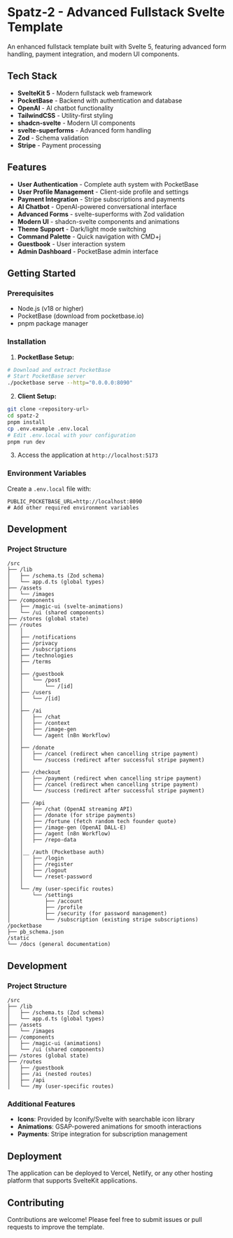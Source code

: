 # Spatz-2 - Advanced Fullstack Svelte Template

An enhanced fullstack template built with Svelte 5, featuring advanced form handling, payment integration, and modern UI components.

## Tech Stack

- **SvelteKit 5** - Modern fullstack web framework
- **PocketBase** - Backend with authentication and database
- **OpenAI** - AI chatbot functionality
- **TailwindCSS** - Utility-first styling
- **shadcn-svelte** - Modern UI components
- **svelte-superforms** - Advanced form handling
- **Zod** - Schema validation
- **Stripe** - Payment processing

## Features

- **User Authentication** - Complete auth system with PocketBase
- **User Profile Management** - Client-side profile and settings
- **Payment Integration** - Stripe subscriptions and payments
- **AI Chatbot** - OpenAI-powered conversational interface
- **Advanced Forms** - svelte-superforms with Zod validation
- **Modern UI** - shadcn-svelte components and animations
- **Theme Support** - Dark/light mode switching
- **Command Palette** - Quick navigation with CMD+j
- **Guestbook** - User interaction system
- **Admin Dashboard** - PocketBase admin interface

## Getting Started

### Prerequisites

- Node.js (v18 or higher)
- PocketBase (download from pocketbase.io)
- pnpm package manager

### Installation

1. **PocketBase Setup:**
```bash
# Download and extract PocketBase
# Start PocketBase server
./pocketbase serve --http="0.0.0.0:8090"
```

2. **Client Setup:**
```bash
git clone <repository-url>
cd spatz-2
pnpm install
cp .env.example .env.local
# Edit .env.local with your configuration
pnpm run dev
```

3. Access the application at `http://localhost:5173`

### Environment Variables

Create a `.env.local` file with:
```env
PUBLIC_POCKETBASE_URL=http://localhost:8090
# Add other required environment variables
```

## Development

### Project Structure

```
/src
├── /lib
│   ├── /schema.ts (Zod schema)
│   └── app.d.ts (global types)
├── /assets
│   └── /images
├── /components
│   ├── /magic-ui (svelte-animations)
│   └── /ui (shared components)
├── /stores (global state)
├── /routes
│   │
│   ├── /notifications
│   ├── /privacy
│   ├── /subscriptions
│   ├── /technologies
│   ├── /terms
│   │
│   ├── /guestbook
│   │   └── /post
│   │       └── /[id]
│   ├── /users
│   │   └── /[id]
│   │
│   ├── /ai
│   │   ├── /chat
│   │   ├── /context
│   │   ├── /image-gen
│   │   └── /agent (n8n Workflow)
│   │
│   ├── /donate
│   │   ├── /cancel (redirect when cancelling stripe payment)
│   │   └── /success (redirect after successful stripe payment)
│   │
│   ├── /checkout
│   │   ├── /payment (redirect when cancelling stripe payment)
│   │   ├── /cancel (redirect when cancelling stripe payment)
│   │   └── /success (redirect after successful stripe payment)
│   │
│   ├── /api
│   │   ├── /chat (OpenAI streaming API)
│   │   ├── /donate (for stripe payments)
│   │   ├── /fortune (fetch random tech founder quote)
│   │   ├── /image-gen (OpenAI DALL-E)
│   │   ├── /agent (n8n Workflow)
│   │   ├── /repo-data
│   │
│   │__ /auth (Pocketbase auth)
│   │   ├── /login
│   │   ├── /register
│   │   ├── /logout
│   │   └── /reset-password
│   │
│   └── /my (user-specific routes)
│       └── /settings
│           ├── /account
│           ├── /profile
│           ├── /security (for password management)
│           └── /subscription (existing stripe subscriptions)
/pocketbase
├── pb_schema.json
/static
└── /docs (general documentation)

```

## Development

### Project Structure

```
/src
├── /lib
│   ├── /schema.ts (Zod schema)
│   └── app.d.ts (global types)
├── /assets
│   └── /images
├── /components
│   ├── /magic-ui (animations)
│   └── /ui (shared components)
├── /stores (global state)
├── /routes
│   ├── /guestbook
│   ├── /ai (nested routes)
│   ├── /api
│   └── /my (user-specific routes)
```

### Additional Features

- **Icons**: Provided by Iconify/Svelte with searchable icon library
- **Animations**: GSAP-powered animations for smooth interactions
- **Payments**: Stripe integration for subscription management

## Deployment

The application can be deployed to Vercel, Netlify, or any other hosting platform that supports SvelteKit applications.

## Contributing

Contributions are welcome! Please feel free to submit issues or pull requests to improve the template.
